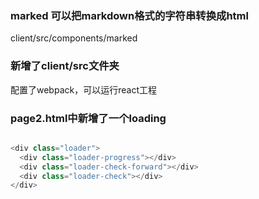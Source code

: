 ### marked 可以把markdown格式的字符串转换成html

client/src/components/marked


### 新增了client/src文件夹

配置了webpack，可以运行react工程


### page2.html中新增了一个loading

```js

<div class="loader">
  <div class="loader-progress"></div>
  <div class="loader-check-forward"></div>
  <div class="loader-check"></div>
</div>
```
